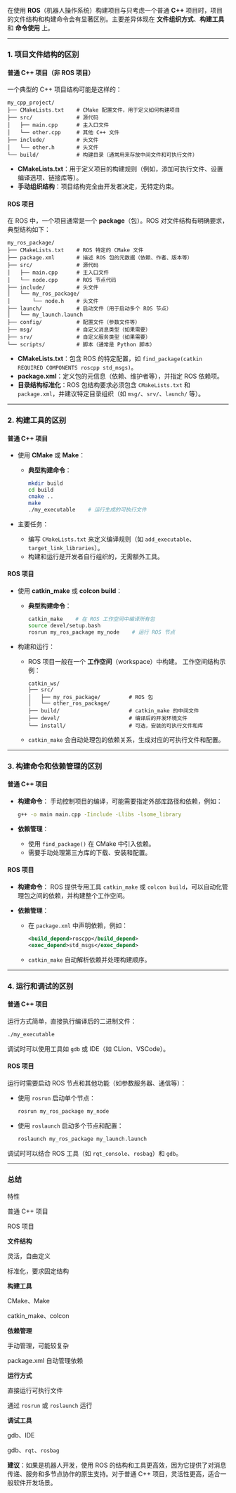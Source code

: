 在使用 **ROS**（机器人操作系统）构建项目与只考虑一个普通 **C++** 项目时，项目的文件结构和构建命令会有显著区别。主要差异体现在 **文件组织方式**、**构建工具** 和 **命令使用** 上。

----------

### 1. **项目文件结构的区别**

#### **普通 C++ 项目**（非 ROS 项目）

一个典型的 C++ 项目结构可能是这样的：

```
my_cpp_project/
├── CMakeLists.txt    # CMake 配置文件，用于定义如何构建项目
├── src/              # 源代码
│   ├── main.cpp      # 主入口文件
│   └── other.cpp     # 其他 C++ 文件
├── include/          # 头文件
│   └── other.h       # 头文件
└── build/            # 构建目录（通常用来存放中间文件和可执行文件）

```

-   **CMakeLists.txt**：用于定义项目的构建规则（例如，添加可执行文件、设置编译选项、链接库等）。
-   **手动组织结构**：项目结构完全由开发者决定，无特定约束。

#### **ROS 项目**

在 ROS 中，一个项目通常是一个 **package**（包）。ROS 对文件结构有明确要求，典型结构如下：

```
my_ros_package/
├── CMakeLists.txt    # ROS 特定的 CMake 文件
├── package.xml       # 描述 ROS 包的元数据（依赖、作者、版本等）
├── src/              # 源代码
│   ├── main.cpp      # 主入口文件
│   └── node.cpp      # ROS 节点代码
├── include/          # 头文件
│   └── my_ros_package/
│       └── node.h    # 头文件
├── launch/           # 启动文件（用于启动多个 ROS 节点）
│   └── my_launch.launch
├── config/           # 配置文件（参数文件等）
├── msg/              # 自定义消息类型（如果需要）
├── srv/              # 自定义服务类型（如果需要）
└── scripts/          # 脚本（通常是 Python 脚本）

```

-   **CMakeLists.txt**：包含 ROS 的特定配置，如 `find_package(catkin REQUIRED COMPONENTS roscpp std_msgs)`。
-   **package.xml**：定义包的元信息（依赖、维护者等），并指定 ROS 依赖项。
-   **目录结构标准化**：ROS 包结构要求必须包含 `CMakeLists.txt` 和 `package.xml`，并建议特定目录组织（如 `msg/`、`srv/`、`launch/` 等）。

----------

### 2. **构建工具的区别**

#### **普通 C++ 项目**

-   使用 **CMake** 或 **Make**：
    
    -   **典型构建命令**：
        
        ```bash
        mkdir build
        cd build
        cmake ..
        make
        ./my_executable    # 运行生成的可执行文件
        
        ```
        
-   主要任务：
    
    -   编写 `CMakeLists.txt` 来定义编译规则（如 `add_executable`、`target_link_libraries`）。
    -   构建和运行是开发者自行组织的，无需额外工具。

#### **ROS 项目**

-   使用 **catkin_make** 或 **colcon build**：
    
    -   **典型构建命令**：
        
        ```bash
        catkin_make    # 在 ROS 工作空间中编译所有包
        source devel/setup.bash
        rosrun my_ros_package my_node    # 运行 ROS 节点
        
        ```
        
-   构建和运行：
    
    -   ROS 项目一般在一个 **工作空间**（workspace）中构建。 工作空间结构示例：
        
        ```
        catkin_ws/
        ├── src/
        │   ├── my_ros_package/         # ROS 包
        │   └── other_ros_package/
        ├── build/                      # catkin_make 的中间文件
        ├── devel/                      # 编译后的开发环境文件
        └── install/                    # 可选，安装的可执行文件和库
        
        ```
        
    -   `catkin_make` 会自动处理包的依赖关系，生成对应的可执行文件和配置。

----------

### 3. **构建命令和依赖管理的区别**

#### **普通 C++ 项目**

-   **构建命令**： 手动控制项目的编译，可能需要指定外部库路径和依赖，例如：
    
    ```bash
    g++ -o main main.cpp -Iinclude -Llibs -lsome_library
    
    ```
    
-   **依赖管理**：
    
    -   使用 `find_package()` 在 CMake 中引入依赖。
    -   需要手动处理第三方库的下载、安装和配置。

#### **ROS 项目**

-   **构建命令**： ROS 提供专用工具 `catkin_make` 或 `colcon build`，可以自动化管理包之间的依赖，并构建整个工作空间。
    
-   **依赖管理**：
    
    -   在 `package.xml` 中声明依赖，例如：
        
        ```xml
        <build_depend>roscpp</build_depend>
        <exec_depend>std_msgs</exec_depend>
        
        ```
        
    -   `catkin_make` 自动解析依赖并处理构建顺序。

----------

### 4. **运行和调试的区别**

#### **普通 C++ 项目**

运行方式简单，直接执行编译后的二进制文件：

```bash
./my_executable

```

调试时可以使用工具如 `gdb` 或 IDE（如 CLion、VSCode）。

#### **ROS 项目**

运行时需要启动 ROS 节点和其他功能（如参数服务器、通信等）：

-   使用 `rosrun` 启动单个节点：
    
    ```bash
    rosrun my_ros_package my_node
    
    ```
    
-   使用 `roslaunch` 启动多个节点和配置：
    
    ```bash
    roslaunch my_ros_package my_launch.launch
    
    ```
    

调试时可以结合 ROS 工具（如 `rqt_console`、`rosbag`）和 `gdb`。

----------

### 总结

特性

普通 C++ 项目

ROS 项目

**文件结构**

灵活，自由定义

标准化，要求固定结构

**构建工具**

CMake、Make

catkin_make、colcon

**依赖管理**

手动管理，可能较复杂

package.xml 自动管理依赖

**运行方式**

直接运行可执行文件

通过 `rosrun` 或 `roslaunch` 运行

**调试工具**

gdb、IDE

gdb、`rqt`、`rosbag`

**建议**：如果是机器人开发，使用 ROS 的结构和工具更高效，因为它提供了对消息传递、服务和多节点协作的原生支持。对于普通 C++ 项目，灵活性更高，适合一般软件开发场景。
<!--stackedit_data:
eyJoaXN0b3J5IjpbLTExNTk2NDI2MTNdfQ==
-->